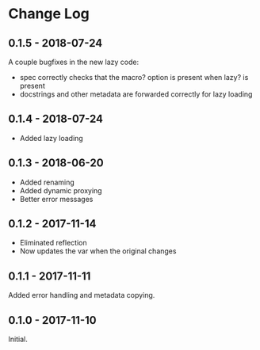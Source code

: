 # Change Log

## 0.1.5 - 2018-07-24

A couple bugfixes in the new lazy code:
- spec correctly checks that the macro? option is present when lazy? is present
- docstrings and other metadata are forwarded correctly for lazy loading

## 0.1.4 - 2018-07-24

- Added lazy loading

## 0.1.3 - 2018-06-20

- Added renaming
- Added dynamic proxying
- Better error messages

## 0.1.2 - 2017-11-14

- Eliminated reflection
- Now updates the var when the original changes

## 0.1.1 - 2017-11-11

Added error handling and metadata copying.

## 0.1.0 - 2017-11-10

Initial.
